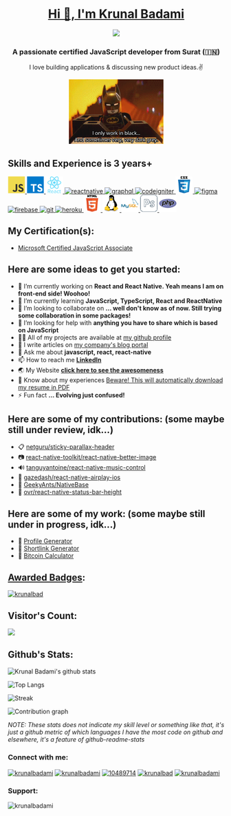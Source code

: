 [<h1 align="center">Hi 👋, I'm Krunal Badami</h1>](https://krunalbadami.herokuapp.com/)
<!--
<p align="left"> <img src="https://komarev.com/ghpvc/?username=krunalbad&label=Profile%20views&color=0e75b6&style=flat" alt="krunalbad" /> </p>
<p align="left"> <a href="https://twitter.com/krunalbadami" target="blank"><img src="https://img.shields.io/twitter/follow/krunalbadami?logo=twitter&style=for-the-badge" alt="krunalbadami" /></a> </p>
<a href="https://krunalbadami.herokuapp.com/" target="_blank"><img src="https://komarev.com/ghpvc/?username=krunalbad" /></a>
<a href="mailto:krunalbadami@gmail.com" target="_blank"><img src="https://img.shields.io/badge/GMail-krunalbadami-blue?logo=gmail" /></a>
-->
<p  align="center">
  <a href="https://www.linkedin.com/in/krunalbadami" target="_blank"><img src="https://img.shields.io/badge/-krunalbadami-blue?logo=linkedin" /></a>
</p>


<h3 align="center">A passionate certified JavaScript developer from Surat (🇮🇳)</h3>
<p align="center">I love building applications & discussing new product ideas.✌️</p>
<p  align="center"><img height="150" src = "tumblr_n1feaaT5Tv1six63zo1_400.gif"></p>


## Skills and Experience is 3 years+
<p align="left"> 
  <a href="https://developer.mozilla.org/en-US/docs/Web/JavaScript" target="_blank"> 
    <img src="https://raw.githubusercontent.com/devicons/devicon/master/icons/javascript/javascript-original.svg" alt="javascript" width="40" height="40"/> 
  </a> 
  <a href="https://www.typescriptlang.org/" target="_blank"> 
    <img src="https://raw.githubusercontent.com/devicons/devicon/master/icons/typescript/typescript-original.svg" alt="typescript" width="40" height="40"/> 
  </a> 
  <a href="https://reactjs.org/" target="_blank"> 
    <img src="https://raw.githubusercontent.com/devicons/devicon/master/icons/react/react-original-wordmark.svg" alt="react" width="40" height="40"/> 
  </a> 
  <a href="https://reactnative.dev/" target="_blank"> 
    <img src="https://reactnative.dev/img/header_logo.svg" alt="reactnative" width="40" height="40"/> 
  </a> 
  <a href="https://graphql.org" target="_blank"> 
    <img src="https://www.vectorlogo.zone/logos/graphql/graphql-icon.svg" alt="graphql" width="40" height="40"/> 
  </a> 
  <a href="https://codeigniter.com" target="_blank"> 
    <img src="https://cdn.worldvectorlogo.com/logos/codeigniter.svg" alt="codeigniter" width="40" height="40"/> 
  </a> 
  <a href="https://www.w3schools.com/css/" target="_blank"> 
    <img src="https://raw.githubusercontent.com/devicons/devicon/master/icons/css3/css3-original-wordmark.svg" alt="css3" width="40" height="40"/> 
  </a> 
  <a href="https://www.figma.com/" target="_blank"> 
    <img src="https://www.vectorlogo.zone/logos/figma/figma-icon.svg" alt="figma" width="40" height="40"/> 
  </a> 
  <a href="https://firebase.google.com/" target="_blank"> 
    <img src="https://www.vectorlogo.zone/logos/firebase/firebase-icon.svg" alt="firebase" width="40" height="40"/> 
  </a> 
  <a href="https://git-scm.com/" target="_blank"> 
    <img src="https://www.vectorlogo.zone/logos/git-scm/git-scm-icon.svg" alt="git" width="40" height="40"/> 
  </a> 
  <a href="https://heroku.com" target="_blank"> 
    <img src="https://www.vectorlogo.zone/logos/heroku/heroku-icon.svg" alt="heroku" width="40" height="40"/> 
  </a> 
  <a href="https://www.w3.org/html/" target="_blank"> 
    <img src="https://raw.githubusercontent.com/devicons/devicon/master/icons/html5/html5-original-wordmark.svg" alt="html5" width="40" height="40"/> 
  </a> 
  <a href="https://www.linux.org/" target="_blank"> 
    <img src="https://raw.githubusercontent.com/devicons/devicon/master/icons/linux/linux-original.svg" alt="linux" width="40" height="40"/> 
  </a> 
  <a href="https://www.mysql.com/" target="_blank"> 
    <img src="https://raw.githubusercontent.com/devicons/devicon/master/icons/mysql/mysql-original-wordmark.svg" alt="mysql" width="40" height="40"/> 
  </a> 
  <a href="https://www.photoshop.com/en" target="_blank"> 
    <img src="https://raw.githubusercontent.com/devicons/devicon/master/icons/photoshop/photoshop-line.svg" alt="photoshop" width="40" height="40"/> 
  </a> 
  <a href="https://www.php.net" target="_blank"> 
    <img src="https://raw.githubusercontent.com/devicons/devicon/master/icons/php/php-original.svg" alt="php" width="40" height="40"/> 
  </a> 
</p>


## My Certification(s):
* [Microsoft Certified JavaScript Associate](https://www.linkedin.com/feed/update/urn:li:activity:6687985148845195264/)

## Here are some ideas to get you started:
- 🔭 I’m currently working on **React and React Native. Yeah means I am on front-end side! Woohoo!**
- 🌱 I’m currently learning **JavaScript, TypeScript, React and ReactNative**
- 👯 I’m looking to collaborate on **... well don't know as of now. Still trying some collaboration in some packages!**
- 🤝 I’m looking for help with **anything you have to share which is based on JavaScript**
- 👨‍💻 All of my projects are available at [my github profile](https://github.com/krunalbad?tab=repositories)
- 📝 I write articles on [my company's blog portal](https://blog.logicwind.com/author/krunal-badami/)
- 💬 Ask me about **javascript, react, react-native**
- 📫 How to reach me **[LinkedIn](https://www.linkedin.com/in/krunalbadami/)**
- 🌏 My Website **[click here to see the awesomeness](https://krunalbadami.herokuapp.com/)**
- 📄 Know about my experiences [Beware! This will automatically download my resume in PDF](http://krunalbadami.herokuapp.com/profile/Krunal%20Badami's%20Profile.pdf)
- ⚡ Fun fact **... Evolving just confused!**


## Here are some of my contributions: (some maybe still under review, idk...)
- 📋 [netguru/sticky-parallax-header](https://github.com/netguru/sticky-parallax-header) 
- 📷 [react-native-toolkit/react-native-better-image](https://github.com/react-native-toolkit/react-native-better-image) 
- 🔊 [tanguyantoine/react-native-music-control](https://github.com/tanguyantoine/react-native-music-control)
- 🍎 [gazedash/react-native-airplay-ios](https://github.com/gazedash/react-native-airplay-ios)
- 🎨 [GeekyAnts/NativeBase](https://github.com/GeekyAnts/NativeBase)
- 📱 [ovr/react-native-status-bar-height](https://github.com/ovr/react-native-status-bar-height)

## Here are some of my work: (some maybe still under in progress, idk...)
<!-- 
- 🏖 react-native-perfect-image
- 🎥 react-native-video-scrubber
-->
- 📃 [Profile Generator](https://krunalbadami.herokuapp.com/resume/)
- 🔗 [Shortlink Generator](https://krunalbadami.herokuapp.com/short_link/)
- 🤑 [Bitcoin Calculator](https://bitkoin-crypto.herokuapp.com/)



## [Awarded Badges](https://www.credly.com/badges/2fe62e88-3c99-425b-ac94-bddc507f95c3):
<p align="left"> <a href="https://github.com/ryo-ma/github-profile-trophy"><img src="https://github-profile-trophy.vercel.app/?username=krunalbad" alt="krunalbad" /></a> </p>

## Visitor's Count:
<p><img src="https://profile-counter.glitch.me/{krunalbad}/count.svg" /></p> 

## Github's Stats:
![Krunal Badami's github stats](https://github-readme-stats.vercel.app/api?username=krunalbad&count_private=true&include_all_commits=true&show_icons=true)

![Top Langs](https://github-readme-stats.vercel.app/api/top-langs/?username=krunalbad&layout=compact)

![Streak](https://github-readme-streak-stats.herokuapp.com/?user=krunalbad)

![Contribution graph](https://activity-graph.herokuapp.com/graph?username=krunalbad&theme=github)

_NOTE: These stats does not indicate my skill level or something like that, it's just a github metric of which languages I have the most code on github and elsewhere, it's a feature of github-readme-stats_




<h3 align="left">Connect with me:</h3>
<p align="left">
<a href="https://twitter.com/krunalbadami" target="blank"><img align="center" src="https://cdn.jsdelivr.net/npm/simple-icons@3.0.1/icons/twitter.svg" alt="krunalbadami" height="30" width="40" /></a>
<a href="https://linkedin.com/in/krunalbadami" target="blank"><img align="center" src="https://cdn.jsdelivr.net/npm/simple-icons@3.0.1/icons/linkedin.svg" alt="krunalbadami" height="30" width="40" /></a>
<a href="https://stackoverflow.com/users/10489714" target="blank"><img align="center" src="https://cdn.jsdelivr.net/npm/simple-icons@3.0.1/icons/stackoverflow.svg" alt="10489714" height="30" width="40" /></a>
<a href="https://fb.com/krunalbad" target="blank"><img align="center" src="https://cdn.jsdelivr.net/npm/simple-icons@3.0.1/icons/facebook.svg" alt="krunalbad" height="30" width="40" /></a>
<a href="https://instagram.com/krunalbadami" target="blank"><img align="center" src="https://cdn.jsdelivr.net/npm/simple-icons@3.0.1/icons/instagram.svg" alt="krunalbadami" height="30" width="40" /></a>
</p>


<h3 align="left">Support:</h3>
<p><a href="https://www.buymeacoffee.com/krunalbadami"> <img align="left" src="https://cdn.buymeacoffee.com/buttons/v2/default-yellow.png" height="50" width="210" alt="krunalbadami" /></a></p><br><br>


